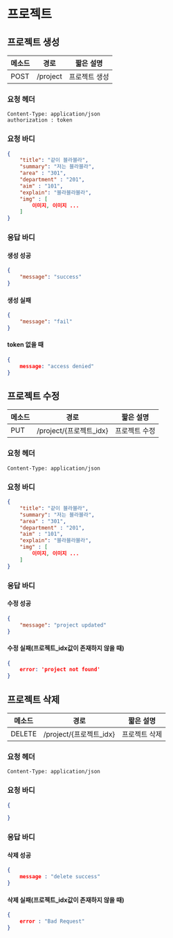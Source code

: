 # 프로젝트

## 프로젝트 생성

| 메소드 | 경로     | 짧은 설명     |
| ------ | -------- | ------------- |
| POST   | /project | 프로젝트 생성 |

### 요청 헤더

```
Content-Type: application/json
authorization : token
```

### 요청 바디

```json
{
    "title": "같이 블라블라",
    "summary": "저는 블라블라",
	"area" : "301",
	"department" : "201",
	"aim" : "101",
    "explain": "블라블라블라",
    "img" : [
        이미지, 이미지 ...
    ]
}
```

### 응답 바디

#### 생성 성공

```json
{
    "message": "success"
}
```

#### 생성 실패

```json
{
    "message": "fail"
}
```

#### token 없을 때

```json
{
    message: "access denied"
}
```



## 프로젝트 수정

| 메소드 | 경로                    | 짧은 설명     |
| ------ | ----------------------- | ------------- |
| PUT    | /project/{프로젝트_idx} | 프로젝트 수정 |

### 요청 헤더

```
Content-Type: application/json
```

### 요청 바디

```json
{
    "title": "같이 블라블라",
    "summary": "저는 블라블라",
	"area" : "301",
	"department" : "201",
	"aim" : "101",
    "explain": "블라블라블라",
    "img" : [
        이미지, 이미지 ...
    ]
}
```

### 응답 바디

#### 수정 성공

```json
{
    "message": "project updated"
}
```

#### 수정 실패(프로젝트_idx값이 존재하지 않을 때)

```json
{
    error: 'project not found'
}
```



## 프로젝트 삭제

| 메소드 | 경로                    | 짧은 설명     |
| ------ | ----------------------- | ------------- |
| DELETE | /project/{프로젝트_idx} | 프로젝트 삭제 |

### 요청 헤더

```
Content-Type: application/json
```

### 요청 바디

```json
{
    
}
```

### 응답 바디

#### 삭제 성공

```json
{
    message : "delete success"
}
```

#### 삭제 실패(프로젝트_idx값이 존재하지 않을 때)

```json
{
    error : "Bad Request"
}
```


